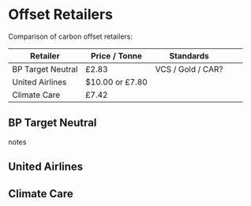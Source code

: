 # Offset Retailers

Comparison of carbon offset retailers:




| Retailer | Price / Tonne | Standards  |   |   |
|---|---|---|---|---|
| BP Target Neutral | £2.83  | VCS / Gold / CAR?  |   |   |
| United Airlines  | $10.00 or £7.80  |   |   |   |
| Climate Care  |  £7.42 |   |   |   |


## BP Target Neutral

notes

## United Airlines 

## Climate Care 
